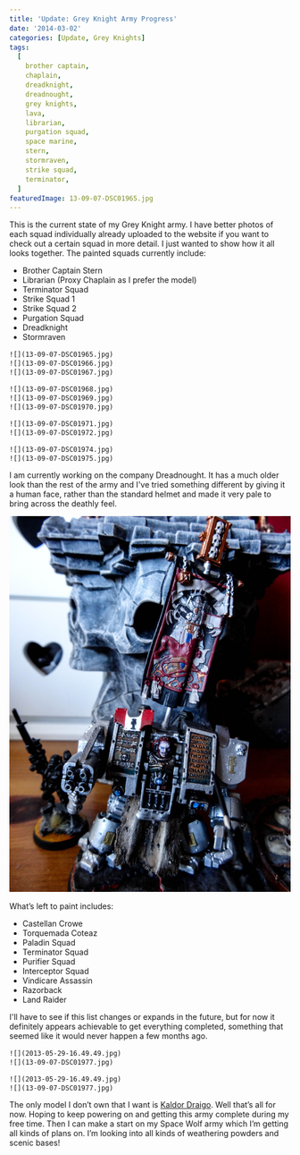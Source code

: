 ```yaml
---
title: 'Update: Grey Knight Army Progress'
date: '2014-03-02'
categories: [Update, Grey Knights]
tags:
  [
    brother captain,
    chaplain,
    dreadknight,
    dreadnought,
    grey knights,
    lava,
    librarian,
    purgation squad,
    space marine,
    stern,
    stormraven,
    strike squad,
    terminator,
  ]
featuredImage: 13-09-07-DSC01965.jpg
---
```


This is the current state of my Grey Knight army. I have better photos of each squad individually already uploaded to the website if you want to check out a certain squad in more detail. I just wanted to show how it all looks together. The painted squads currently include:

- Brother Captain Stern
- Librarian (Proxy Chaplain as I prefer the model)
- Terminator Squad
- Strike Squad 1
- Strike Squad 2
- Purgation Squad
- Dreadknight
- Stormraven

```grid|3
![](13-09-07-DSC01965.jpg)
![](13-09-07-DSC01966.jpg)
![](13-09-07-DSC01967.jpg)
```

```grid|3
![](13-09-07-DSC01968.jpg)
![](13-09-07-DSC01969.jpg)
![](13-09-07-DSC01970.jpg)
```

```grid|2
![](13-09-07-DSC01971.jpg)
![](13-09-07-DSC01972.jpg)

```

```grid|2
![](13-09-07-DSC01974.jpg)
![](13-09-07-DSC01975.jpg)
```

I am currently working on the company Dreadnought. It has a much older look than the rest of the army and I've tried something different by giving it a human face, rather than the standard helmet and made it very pale to bring across the deathly feel.

![13-09-07-DSC01976](13-09-07-DSC01976.jpg)

What’s left to paint includes:

- Castellan Crowe
- Torquemada Coteaz
- Paladin Squad
- Terminator Squad
- Purifier Squad
- Interceptor Squad
- Vindicare Assassin
- Razorback
- Land Raider

I'll have to see if this list changes or expands in the future, but for now it definitely appears achievable to get everything completed, something that seemed like it would never happen a few months ago.

```grid|2
![](2013-05-29-16.49.49.jpg)
![](13-09-07-DSC01977.jpg)
```

```grid|2
![](2013-05-29-16.49.49.jpg)
![](13-09-07-DSC01977.jpg)
```

The only model I don’t own that I want is [Kaldor Draigo](http://www.games-workshop.com/gws/catalog/productDetail.jsp?prodId=prod1190020a&_requestid=3489470). Well that’s all for now. Hoping to keep powering on and getting this army complete during my free time. Then I can make a start on my Space Wolf army which I’m getting all kinds of plans on. I’m looking into all kinds of weathering powders and scenic bases!

